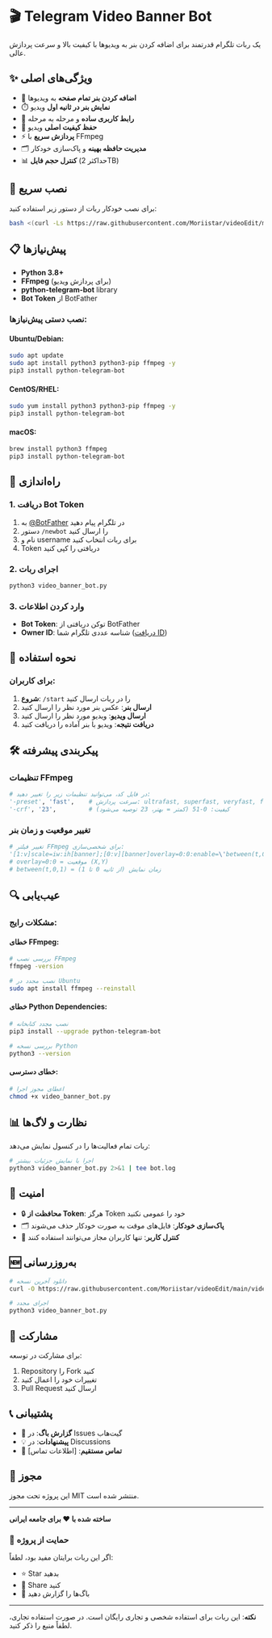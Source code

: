 # 🎬 Telegram Video Banner Bot

یک ربات تلگرام قدرتمند برای اضافه کردن بنر به ویدیوها با کیفیت بالا و سرعت پردازش عالی.

## ✨ ویژگی‌های اصلی

- 🎯 **اضافه کردن بنر تمام صفحه** به ویدیوها
- ⏱️ **نمایش بنر در ثانیه اول** ویدیو
- 📱 **رابط کاربری ساده** و مرحله به مرحله
- 🔧 **حفظ کیفیت اصلی** ویدیو
- ⚡ **پردازش سریع** با FFmpeg
- 🗂️ **مدیریت حافظه بهینه** و پاک‌سازی خودکار
- 📊 **کنترل حجم فایل** (حداکثر 2TB)

## 🚀 نصب سریع

برای نصب خودکار ربات از دستور زیر استفاده کنید:

```bash
bash <(curl -Ls https://raw.githubusercontent.com/Moriistar/videoEdit/main/install.sh)
```

## 📋 پیش‌نیازها

- **Python 3.8+**
- **FFmpeg** (برای پردازش ویدیو)
- **python-telegram-bot** library
- **Bot Token** از BotFather

### نصب دستی پیش‌نیازها:

#### Ubuntu/Debian:
```bash
sudo apt update
sudo apt install python3 python3-pip ffmpeg -y
pip3 install python-telegram-bot
```

#### CentOS/RHEL:
```bash
sudo yum install python3 python3-pip ffmpeg -y
pip3 install python-telegram-bot
```

#### macOS:
```bash
brew install python3 ffmpeg
pip3 install python-telegram-bot
```

## 🔧 راه‌اندازی

### 1. دریافت Bot Token
1. به [@BotFather](https://t.me/botfather) در تلگرام پیام دهید
2. دستور `/newbot` را ارسال کنید
3. نام و username برای ربات انتخاب کنید
4. Token دریافتی را کپی کنید

### 2. اجرای ربات
```bash
python3 video_banner_bot.py
```

### 3. وارد کردن اطلاعات
- **Bot Token**: توکن دریافتی از BotFather
- **Owner ID**: شناسه عددی تلگرام شما ([دریافت ID](https://t.me/userinfobot))

## 📖 نحوه استفاده

### برای کاربران:

1. **شروع**: `/start` را در ربات ارسال کنید
2. **ارسال بنر**: عکس بنر مورد نظر را ارسال کنید
3. **ارسال ویدیو**: ویدیو مورد نظر را ارسال کنید
4. **دریافت نتیجه**: ویدیو با بنر آماده را دریافت کنید


## 🛠️ پیکربندی پیشرفته

### تنظیمات FFmpeg
```python
# در فایل کد، می‌توانید تنظیمات زیر را تغییر دهید:
'-preset', 'fast',    # سرعت پردازش: ultrafast, superfast, veryfast, faster, fast, medium, slow, slower, veryslow
'-crf', '23',         # کیفیت: 0-51 (کمتر = بهتر، 23 توصیه می‌شود)
```

### تغییر موقعیت و زمان بنر
```python
# تغییر فیلتر FFmpeg برای شخصی‌سازی:
'[1:v]scale=iw:ih[banner];[0:v][banner]overlay=0:0:enable=\'between(t,0,1)\'[out]'
# overlay=0:0 = موقعیت (X,Y)
# between(t,0,1) = زمان نمایش (از ثانیه 0 تا 1)
```

## 🔍 عیب‌یابی

### مشکلات رایج:

#### خطای FFmpeg:
```bash
# بررسی نصب FFmpeg
ffmpeg -version

# نصب مجدد در Ubuntu
sudo apt install ffmpeg --reinstall
```

#### خطای Python Dependencies:
```bash
# نصب مجدد کتابخانه
pip3 install --upgrade python-telegram-bot

# بررسی نسخه Python
python3 --version
```

#### خطای دسترسی:
```bash
# اعطای مجوز اجرا
chmod +x video_banner_bot.py
```

## 📊 نظارت و لاگ‌ها

ربات تمام فعالیت‌ها را در کنسول نمایش می‌دهد:

```bash
# اجرا با نمایش جزئیات بیشتر
python3 video_banner_bot.py 2>&1 | tee bot.log
```

## 🔐 امنیت

- 🔒 **محافظت از Token**: هرگز Token خود را عمومی نکنید
- 🗂️ **پاک‌سازی خودکار**: فایل‌های موقت به صورت خودکار حذف می‌شوند
- 👤 **کنترل کاربر**: تنها کاربران مجاز می‌توانند استفاده کنند

## 🆕 به‌روزرسانی

```bash
# دانلود آخرین نسخه
curl -O https://raw.githubusercontent.com/Moriistar/videoEdit/main/video_banner_bot.py

# اجرای مجدد
python3 video_banner_bot.py
```

## 🤝 مشارکت

برای مشارکت در توسعه:

1. Repository را Fork کنید
2. تغییرات خود را اعمال کنید
3. Pull Request ارسال کنید

## 📞 پشتیبانی

- 🐛 **گزارش باگ**: در Issues گیت‌هاب
- 💡 **پیشنهادات**: در Discussions
- 📧 **تماس مستقیم**: [اطلاعات تماس]

## 📄 مجوز

این پروژه تحت مجوز MIT منتشر شده است.

---

**ساخته شده با ❤️ برای جامعه ایرانی**

### 🌟 حمایت از پروژه

اگر این ربات برایتان مفید بود، لطفاً:
- ⭐ Star بدهید
- 🔄 Share کنید
- 🐛 باگ‌ها را گزارش دهید

---

**نکته**: این ربات برای استفاده شخصی و تجاری رایگان است. در صورت استفاده تجاری، لطفاً منبع را ذکر کنید.
